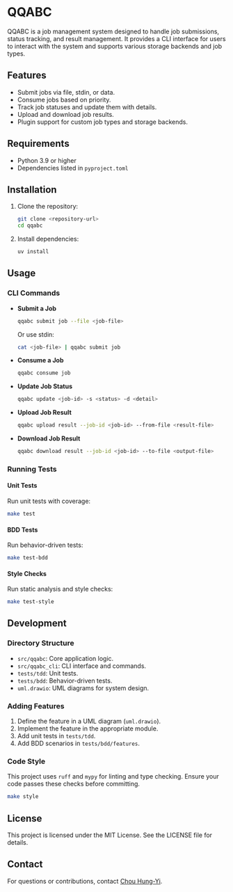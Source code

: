 # QQABC

QQABC is a job management system designed to handle job submissions, status tracking, and result management. It provides a CLI interface for users to interact with the system and supports various storage backends and job types.

## Features

- Submit jobs via file, stdin, or data.
- Consume jobs based on priority.
- Track job statuses and update them with details.
- Upload and download job results.
- Plugin support for custom job types and storage backends.

## Requirements

- Python 3.9 or higher
- Dependencies listed in `pyproject.toml`

## Installation

1. Clone the repository:
   ```bash
   git clone <repository-url>
   cd qqabc
   ```

2. Install dependencies:
   ```bash
   uv install
   ```

## Usage

### CLI Commands

- **Submit a Job**
  ```bash
  qqabc submit job --file <job-file>
  ```
  Or use stdin:
  ```bash
  cat <job-file> | qqabc submit job
  ```

- **Consume a Job**
  ```bash
  qqabc consume job
  ```

- **Update Job Status**
  ```bash
  qqabc update <job-id> -s <status> -d <detail>
  ```

- **Upload Job Result**
  ```bash
  qqabc upload result --job-id <job-id> --from-file <result-file>
  ```

- **Download Job Result**
  ```bash
  qqabc download result --job-id <job-id> --to-file <output-file>
  ```

### Running Tests

#### Unit Tests
Run unit tests with coverage:
```bash
make test
```

#### BDD Tests
Run behavior-driven tests:
```bash
make test-bdd
```

#### Style Checks
Run static analysis and style checks:
```bash
make test-style
```

## Development

### Directory Structure

- `src/qqabc`: Core application logic.
- `src/qqabc_cli`: CLI interface and commands.
- `tests/tdd`: Unit tests.
- `tests/bdd`: Behavior-driven tests.
- `uml.drawio`: UML diagrams for system design.

### Adding Features

1. Define the feature in a UML diagram (`uml.drawio`).
2. Implement the feature in the appropriate module.
3. Add unit tests in `tests/tdd`.
4. Add BDD scenarios in `tests/bdd/features`.

### Code Style

This project uses `ruff` and `mypy` for linting and type checking. Ensure your code passes these checks before committing.

```bash
make style
```

## License

This project is licensed under the MIT License. See the LICENSE file for details.

## Contact

For questions or contributions, contact [Chou Hung-Yi](mailto:hychou.svm@gmail.com).
